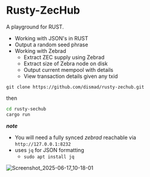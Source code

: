 # Rusty-ZecHub

A playground for RUST.

* Working with JSON's in RUST
* Output a random seed phrase
* Working with Zebrad
  * Extract ZEC supply using Zebrad
  * Extract size of Zebra node on disk
  * Output current mempool with details
  * View transaction details given any txid

`git clone https://github.com/dismad/rusty-zechub.git`

then

```bash
cd rusty-sechub
cargo run
```
***note***

* You will need a fully synced *zebrad* reachable via `http://127.0.0.1:8232`
* uses `jq` for JSON formatting
  * `sudo apt install jq`

![Screenshot_2025-06-17_10-18-01](https://github.com/user-attachments/assets/7698df7d-5efc-4c19-b795-804ac3f56165)




